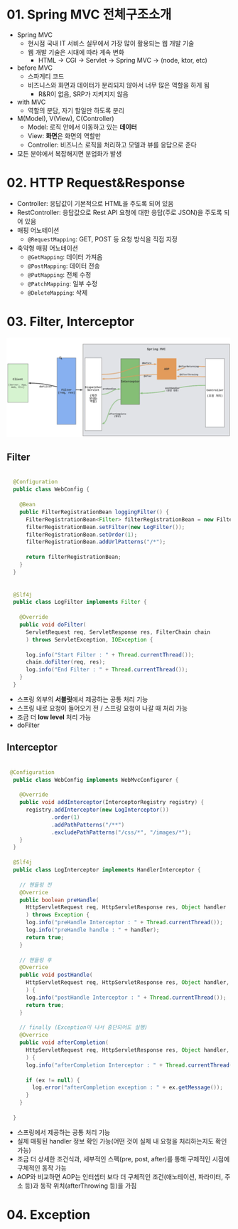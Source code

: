 # 01. Spring MVC 전체구조소개
- Spring MVC
  - 현시점 국내 IT 서비스 실무에서 가장 많이 활용되는 웹 개발 기술
  - 웹 개발 기술은 시대에 따라 계속 변화
    - HTML -> CGI -> Servlet -> Spring MVC -> (node, ktor, etc)
- before MVC
  - 스파게티 코드
  - 비즈니스와 화면과 데이터가 분리되지 않아서 너무 많은 역할을 하게 됨
    - R&R이 없음, SRP가 지켜지지 않음
- with MVC
  - 역할의 분담, 자기 할일만 하도록 분리
- M(Model), V(View), C(Controller)
  - Model: 로직 안에서 이동하고 있는 **데이터**
  - View: **화면**은 화면의 역할만
  - Controller: 비즈니스 로직을 처리하고 모델과 뷰를 응답으로 준다
- 모든 분야에서 복잡해지면 분업화가 발생

# 02. HTTP Request&Response
- Controller: 응답값이 기본적으로 HTML을 주도록 되어 있음
- RestController: 응답값으로 Rest API 요청에 대한 응답(주로 JSON)을 주도록 되어 있음
- 매핑 어노테이션
  - ```@RequestMapping```: GET, POST 등 요청 방식을 직접 지정
- 축약형 매핑 어노테이션
  - ```@GetMapping```: 데이터 가져옴
  - ```@PostMapping```: 데이터 전송
  - ```@PutMapping```: 전체 수정
  - ```@PatchMapping```: 일부 수정
  - ```@DeleteMapping```: 삭제

# 03. Filter, Interceptor
![Filter, Interceptor](/Java/Spring/images/filterInterceptor.png)
## Filter
```java

  @Configuration
  public class WebConfig {

    @Bean
    public FilterRegistrationBean loggingFilter() {
      FilterRegistrationBean<Filter> filterRegistrationBean = new FilterRegistrationBean<>();
      filterRegistrationBean.setFilter(new LogFilter());
      filterRegistrationBean.setOrder(1);
      filterRegistrationBean.addUrlPatterns("/*");

      return filterRegistrationBean;
    }
  }


  @Slf4j
  public class LogFilter implements Filter {
    
    @Override
    public void doFilter(
      ServletRequest req, ServletResponse res, FilterChain chain
      ) throws ServletException, IOException {

      log.info("Start Filter : " + Thread.currentThread());
      chain.doFilter(req, res);
      log.info("End Filter : " + Thread.currentThread());
    }
  }

```
- 스프링 외부의 **서블릿**에서 제공하는 공통 처리 기능
- 스프링 내로 요청이 들어오기 전 / 스프링 요청이 나갈 때 처리 가능
- 조금 더 **low level** 처리 가능
- doFilter

## Interceptor
```java

 @Configuration
  public class WebConfig implements WebMvcConfigurer {

    @Override
    public void addInterceptor(InterceptorRegistry registry) {
      registry.addInterceptor(new LogInterceptor())
              .order(1)
              .addPathPatterns("/**")
              .excludePathPatterns("/css/*", "/images/*");
    }
  }

  @Slf4j
  public class LogInterceptor implements HandlerInterceptor {
    
    // 핸들링 전
    @Overrice
    public boolean preHandle(
      HttpServletRequest req, HttpServletResponse res, Object handler
      ) throws Exception {
      log.info("preHandle Interceptor : " + Thread.currentThread());
      log.info("preHandle handle : " + handler);
      return true;
    }

    // 핸들링 후
    @Overrice
    public void postHandle(
      HttpServletRequest req, HttpServletResponse res, Object handler, ModelAndView modelAndView
      ) {
      log.info("postHandle Interceptor : " + Thread.currentThread());
      return true;
    }

    // finally (Exception이 나서 중단되어도 실행)
    @Overrice
    public void afterCompletion(
      HttpServletRequest req, HttpServletResponse res, Object handler, Exception ex
      ) {
      log.info("afterCompletion Interceptor : " + Thread.currentThread());
      
      if (ex != null) {
        log.error("afterCompletion exception : " + ex.getMessage());
      }
    }

  }

```
- 스프링에서 제공하는 공통 처리 기능
- 실제 매핑된 handler 정보 확인 가능(어떤 것이 실제 내 요청을 처리하는지도 확인 가능)
- 조금 더 상세한 조건식과, 세부적인 스펙(pre, post, after)를 통해 구체적인 시점에 구체적인 동작 가능
- AOP와 비교하면 AOP는 인터셉터 보다 더 구체적인 조건(애노테이션, 파라미터, 주소 등)과 동작 위치(afterThrowing 등)을 가짐

# 04. Exception